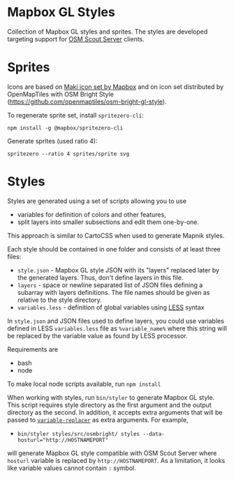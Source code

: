 # Mapbox GL Styles

Collection of Mapbox GL styles and sprites. The styles are developed targeting
support for [OSM Scout Server](https://github.com/rinigus/osmscout-server) clients.


# Sprites

Icons are based on
[Maki icon set by Mapbox](https://github.com/mapbox/maki) and on icon
set distributed by OpenMapTiles with OSM Bright Style
(https://github.com/openmaptiles/osm-bright-gl-style).

To regenerate sprite set, install `spritezero-cli`:

```
npm install -g @mapbox/spritezero-cli
```

Generate sprites (used ratio 4):

```
spritezero --ratio 4 sprites/sprite svg
```


# Styles

Styles are generated using a set of scripts allowing you to use

* variables for definition of colors and other features,
* split layers into smaller subsections and edit them one-by-one.

This approach is similar to CartoCSS when used to generate Mapnik styles.

Each style should be contained in one folder and consists of at least three files:

* `style.json` - Mapbox GL style JSON with its "layers" replaced later by the generated layers. Thus, don't define layers in this file.
* `layers` - space or newline separated list of JSON files defining a subarray with layers definitions. The file names should be given as relative to the style directory.
* `variables.less` - definition of global variables using [LESS](http://lesscss.org/) syntax

In `style.json` and JSON files used to define layers, you could use variables defined in LESS `variables.less` file as `%variable_name%` where this string will be replaced by the variable value as found by LESS processor.

Requirements are

* bash
* node

To make local node scripts available, run `npm install`

When working with styles, run `bin/styler` to generate Mapbox GL style. This script requires style directory as the first argument and the output directory as the second. In addition, it accepts extra arguments that will be passed to [`variable-replacer`](https://github.com/felicienfrancois/node-variable-replacer) as extra arguments. For example,

* `bin/styler styles/src/osmbright/ styles --data-hosturl="http://HOSTNAMEPORT"`

will generate Mapbox GL style compatible with OSM Scout Server where `hosturl` variable is replaced by `http://HOSTNAMEPORT`. As a limitation, it looks like
variable values cannot contain `:` symbol.
